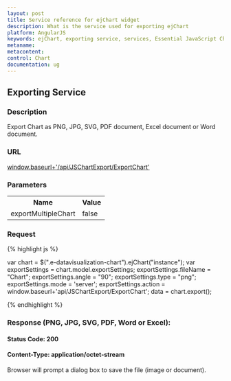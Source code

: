 ```yaml
---
layout: post
title: Service reference for ejChart widget
description: What is the service used for exporting ejChart
platform: AngularJS
keywords: ejChart, exporting service, services, Essential JavaScript Chart, Excel exporting, PDF exporting, Export to word, Export to SVG
metaname:
metacontent:
control: Chart
documentation: ug
---
```


## Exporting Service

### Description

Export Chart as PNG, JPG, SVG, PDF document, Excel document or Word document.

### URL

[window.baseurl+'/api/JSChartExport/ExportChart'](window.baseurl+'api/JSChartExport/ExportChart')

### Parameters
<table>
<tr>
    <th>Name</th>
    <th>Value</th>
</tr>
<tr>
    <td>exportMultipleChart</td>
	<td>false</td>
</tr>
</table>

### Request

{% highlight js %}
 
var chart = $(".e-datavisualization-chart").ejChart("instance");
var exportSettings = chart.model.exportSettings;
exportSettings.fileName = "Chart";
exportSettings.angle = "90";
exportSettings.type = "png";
exportSettings.mode = 'server';
exportSettings.action = window.baseurl+'api/JSChartExport/ExportChart';
data = chart.export();

{% endhighlight %}

### Response (PNG, JPG, SVG, PDF, Word or Excel):

#### Status Code: 200

#### Content-Type: application/octet-stream

Browser will prompt a dialog box to save the file (image or document).





